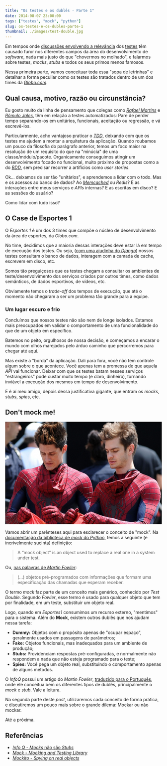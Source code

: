 ```yaml
---
title: "Os testes e os dublês - Parte 1"
date: 2014-08-07 23:00:00
tags: ["testes", "mock", "python"]
slug: os-testes-e-os-dubles-parte-1
thumbnail: ./images/test-double.jpg
---
```


Em tempos onde [discussões envolvendo a relevância][2] dos [testes][3] têm
causado furor nos diferentes campos da área do desenvolvimento de _software_,
nada mais justo do que "chovermos no molhado", e falarmos sobre testes, _mocks_,
_stubs_ e todos os seus primos menos famosos.

Nessa primeira parte, vamos conceituar toda essa "sopa de letrinhas" e detalhar
a forma peculiar como os testes são tratados dentro de um dos times
da [_Globo.com_][4].

## Qual causa, motivo, razão ou circunstância?

Eu gosto muito da linha de pensamento que colegas como _[Rafael Martins][5]_ e
_[Rômulo Jales][6]_, têm em relação a testes automatizados: Pare de perder tempo
separando-os em unitários, funcionais, aceitação ou regressão, e vá escrevê-los.

Particularmente, acho vantajoso praticar o [_TDD_][7], deixando com que os
testes me ajudem a montar a arquitetura da aplicação. Quando roubamos um pouco
da filosofia do parágrafo anterior, temos um foco maior na resolução de um
requisito do que na "minúcia" de uma classe/módulo/pacote. Organicamente
conseguimos atingir um desenvolvimento focado no funcional, muito próximo de
propostas como a do [_BDD_][8], sem precisar recorrer a artifícios
como _user stories_.

Ok... deixamos de ser tão "unitários", e aprendemos a lidar com o todo. Mas e
os acessos ao banco de dados? Ao _[Memcached][9]_ ou _Redis_? E as interações
entre meus serviços e _APIs_ internas? E as escritas em disco? E as sessões
do usuário?

Como lidar com tudo isso?

## O Case de Esportes 1

O _Esportes 1_ é um dos 3 times que compõe o núcleo de desenvolvimento da área
de esportes, da _Globo.com_.

No time, decidimos que a maioria dessas interações deve estar lá em tempo de
execução dos testes. Ou seja, ([com uma ajudinha do _Django_][10]) nossos testes
consultam o banco de dados, interagem com a camada de cache, escrevem em
disco, etc.

Somos tão preguiçosos que os testes chegam a consultar os ambientes de
teste/desenvolvimento dos serviços criados por outros times, como dados
semânticos, de dados esportivos, de vídeos, etc.

Obviamente temos o _trade-off_ dos tempos de execução, que até o momento não
chegaram a ser um problema tão grande para a equipe.

### Um lugar escuro e frio

Concluímos que nossos testes não são nem de longe isolados. Estamos mais
preocupados em validar o comportamento de uma funcionalidade do que de um
objeto em específico.

Batemos no peito, orgulhosos de nossa decisão, e começamos a encarar o mundo
com olhos marejados pelo árduo caminho que percorremos para chegar até aqui.

Mas existe a "borda" da aplicação. Dali para fora, você não tem controle algum
sobre o que acontece. Você apenas tem a promessa de que aquela _API_ vai
funcionar. Deixar com que os testes batam nesses serviços "estrangeiros" pode
custar muito tempo (e claro, dinheiro), tornando inviável a execução dos mesmos
em tempo de desenvolvimento.

E é aí meu amigo, depois dessa justificativa gigante, que entram os _mocks_,
_stubs_, _spies_, etc.

## Don't mock me!

!["Entram os dublês!"](./images/dubles.jpg "Entram os dublês!")

Vamos abrir um parênteses aqui para esclarecer o conceito de "mock".
Na [documentação da biblioteca de _mock_ do _Python_][11], temos a seguinte
(e incrivelmente sucinta) definição:

> A “mock object” is an object used to replace a real one in a system under test.

Ou, [nas palavras de _Martin Fowler_][12]:

> (...) objetos pré-programados com informações que formam uma especificação das chamadas que esperam receber.

O termo _mock_ faz parte de um conceito mais genérico, conhecido por
_Test Double_. Segundo _Fowler_, esse termo é usado para qualquer objeto que
tem por finalidade, em um teste, substituir um objeto real.

Logo, quando em _Esportes1_ consumimos um recurso externo, "mentimos" para o
sistema. Além do **Mock**, existem outros dublês que nos ajudam nessa tarefa:

- **Dummy:** Objetos com o propósito apenas de "ocupar espaço", geralmente usados em passagens de parâmetros;
- **Fake:** Objetos funcionais, mas inadequados para um ambiente de produção;
- **Stubs:** Providenciam respostas pré-configuradas, e normalmente não respondem a nada que não esteja programado para o teste;
- **Spies:** Você pega um objeto real, substituindo o comportamento apenas de alguns métodos.

O _InfoQ_ possui um artigo do _Martin Fowler_, [traduzido para o Português][13],
onde ele conceitua bem os diferentes tipos de dublês, principalmente o _mock_
e _stub_. Vale a leitura.

Na segunda parte deste _post_, utilizaremos cada conceito de forma prática, e
discutiremos um pouco mais sobre o grande dilema: Mockar ou não mockar.

Até a próxima.

## Referências

- [_Info Q_ - _Mocks_ não são _Stubs_][14]
- [_Mock_ - _Mocking and Testing Library_][15]
- [_Mockito_ - _Spying on real objects_][16]

[1]: https://www.google.com.br/search?q=dubl%C3%AAs&espv=2&source=lnms&tbm=isch&sa=X&ei=XdqUU6vyKObNsQTRu4LIAw&ved=0CAYQ_AUoAQ&biw=1280&bih=679#q=dubl%C3%AAs&tbm=isch&facrc=_&imgdii=_&imgrc=pIbz_VLyYhxmlM%253A;XaNKs1NCAAhFWM;http%253A%252F%252F1.bp.blogspot.com%252F-JpaEE9vTvH4%252FUciulNGAm1I%252FAAAAAAAACWs%252FL1UXMgKPlWQ%252Fs1600%252FO-Espetacular-Homem-Aranha-2.jpg;http%253A%252F%252Fwww.ovocomcaviar.com%252F2013%252F06%252Fo-espetacular-homem-aranha-2-garfield-e.html;675;900
[2]: http://martinfowler.com/articles/is-tdd-dead/ "Is TDD dead?"
[3]: /tag/testes.html "Leia mais sobre testes"
[4]: http://globo.com "Absolutamente tudo sobre notícias, esportes e entretenimento"
[5]: http://twitter.com/rafael_mws "Siga o Cabra no Twitter"
[6]: https://twitter.com/romulojales "Siga o Rômulo"
[7]: /tag/tdd.html "Leia mais sobre TDD"
[8]: /tag/bdd.html "Leia mais sobre BDD"
[9]: /tag/memcached.html "Leia mais sobre Memcached"
[10]: https://docs.djangoproject.com/en/dev/topics/testing/tools/ "Testing Tools"
[11]: http://www.voidspace.org.uk/python/mock/#terminology "Biblioteca de mock do Python"
[12]: http://www.infoq.com/br/articles/mocks-Arent-Stubs "A diferença entre Mocks e Stubs"
[13]: http://www.infoq.com/br/articles/mocks-Arent-Stubs "Mocks não são Stubs"
[14]: http://www.infoq.com/br/articles/mocks-Arent-Stubs "Leia o artigo do Martin Fowler, traduzido para pt-BR"
[15]: http://www.voidspace.org.uk/python/mock/#terminology "Leia sobre a terminologia usada pela lib mock"
[16]: http://docs.mockito.googlecode.com/hg/latest/org/mockito/Mockito.html#13 "Definição de Spies pela Mockito"
